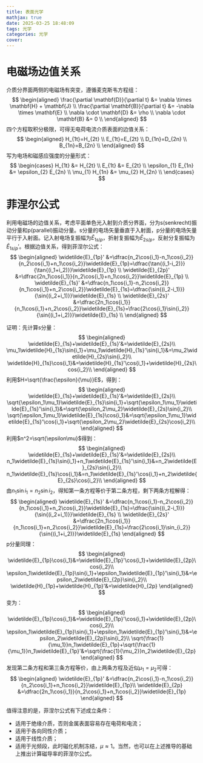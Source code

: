 ```yaml
---
title: 表面光学
mathjax: true
date: 2025-03-25 18:48:09
tags: 光学
categories: 光学
cover:
---
```


# 电磁场边值关系

介质分界面两侧的电磁场有突变，遵循麦克斯韦方程组：
$$
\begin{aligned}
\frac{\partial \mathbf{D}}{\partial t} &= \nabla \times \mathbf{H} + \mathbf{J} \\
\frac{\partial \mathbf{B}}{\partial t} &= -\nabla \times \mathbf{E} \\
\nabla \cdot \mathbf{D} &= \rho \\
\nabla \cdot \mathbf{B} &= 0 \\
\end{aligned}
$$
四个方程取积分极限，可得无电荷电流介质表面的边值关系：
$$
\begin{aligned}
H_{1t}=H_{2t} \\
E_{1t}=E_{2t} \\
D_{1n}=D_{2n} \\
B_{1n}=B_{2n} \\
\end{aligned}
$$
写为电场和磁感应强度的分量形式：
$$
\begin{cases}
H_{1t} &= H_{2t} \\
E_{1t} &= E_{2t} \\
\epsilon_{1} E_{1n} &= \epsilon_{2} E_{2n} \\
\mu_{1} H_{1n} &= \mu_{2} H_{2n} \\
\end{cases}
$$

# 菲涅尔公式
利用电磁场的边值关系，考虑平面单色光入射到介质分界面，分为s(senkrecht)振动分量和p(parallel)振动分量。s分量的电场矢量垂直于入射面，p分量的电场矢量平行于入射面。记入射电场复振幅为$\widetilde{E}_{1s/p}$，折射复振幅为$\widetilde{E}_{2s/p}$，反射分复振幅为$\widetilde{E}_{1s/p}'$。根据边值关系，得到菲涅尔公式：
$$
\begin{aligned}
\widetilde{E}_{1p}' &=\dfrac{n_2\cos{i_1}-n_1\cos{i_2}}{n_2\cos{i_1}+n_1\cos{i_2}}\widetilde{E}_{1p}=\dfrac{\tan{(i_1-i_2)}}{\tan{(i_1+i_2)}}\widetilde{E}_{1p} \\
\widetilde{E}_{2p}' &=\dfrac{2n_1\cos{i_1}}{n_2\cos{i_1}+n_1\cos{i_2}}\widetilde{E}_{1p} \\
\widetilde{E}_{1s}' &=\dfrac{n_1\cos{i_1}-n_2\cos{i_2}}{n_1\cos{i_1}+n_2\cos{i_2}}\widetilde{E}_{1s}=\dfrac{\sin{(i_2-i_1)}}{\sin{(i_2+i_1)}}\widetilde{E}_{1s} \\
\widetilde{E}_{2s}' &=\dfrac{2n_1\cos{i_1}}{n_1\cos{i_1}+n_2\cos{i_2}}\widetilde{E}_{1s}=\frac{2\cos{i_1}\sin{i_2}}{\sin{(i_1+i_2)}}\widetilde{E}_{1s} \\
\end{aligned}
$$

证明：先计算s分量：
$$
\begin{aligned}
\widetilde{E}_{1s}+\widetilde{E}_{1s}'&=\widetilde{E}_{2s}\\
\mu_1\widetilde{H}_{1s}\sin{i_1}+\mu_1\widetilde{H}_{1s}'\sin{i_1}&=\mu_2\widetilde{H}_{2s}\sin{i_2}\\
\widetilde{H}_{1s}\cos{i_1}&=\widetilde{H}_{1s}'\cos{i_1}+\widetilde{H}_{2s}\cos{i_2}\\
\end{aligned}
$$
利用$H=\sqrt{\frac{\epsilon}{\mu}}E$，得到：
$$
\begin{aligned}
\widetilde{E}_{1s}+\widetilde{E}_{1s}'&=\widetilde{E}_{2s}\\
\sqrt{\epsilon_1\mu_1}\widetilde{E}_{1s}\sin{i_1}+\sqrt{\epsilon_1\mu_1}\widetilde{E}_{1s}'\sin{i_1}&=\sqrt{\epsilon_2\mu_2}\widetilde{E}_{2s}\sin{i_2}\\
\sqrt{\epsilon_1\mu_1}\widetilde{E}_{1s}\cos{i_1}&=\sqrt{\epsilon_1\mu_1}\widetilde{E}_{1s}'\cos{i_1}+\sqrt{\epsilon_2\mu_2}\widetilde{E}_{2s}\cos{i_2}\\
\end{aligned}
$$
利用$n^2=\sqrt{\epsilon\mu}$得到：
$$
\begin{aligned}
\widetilde{E}_{1s}+\widetilde{E}_{1s}'&=\widetilde{E}_{2s}\\
n_1\widetilde{E}_{1s}\sin{i_1}+n_1\widetilde{E}_{1s}'\sin{i_1}&=n_2\widetilde{E}_{2s}\sin{i_2}\\
n_1\widetilde{E}_{1s}\cos{i_1}&=n_1\widetilde{E}_{1s}'\cos{i_1}+n_2\widetilde{E}_{2s}\cos{i_2}\\
\end{aligned}
$$
由$n_1\sin{i_1}=n_2\sin{i_2}$，得知第一条方程等价于第二条方程，剩下两条方程解得：
$$
\begin{aligned}
\widetilde{E}_{1s}' &=\dfrac{n_1\cos{i_1}-n_2\cos{i_2}}{n_1\cos{i_1}+n_2\cos{i_2}}\widetilde{E}_{1s}=\dfrac{\sin{(i_2-i_1)}}{\sin{(i_2+i_1)}}\widetilde{E}_{1s} \\
\widetilde{E}_{2s}' &=\dfrac{2n_1\cos{i_1}}{n_1\cos{i_1}+n_2\cos{i_2}}\widetilde{E}_{1s}=\frac{2\cos{i_1}\sin_{i_2}}{\sin{(i_1+i_2)}}\widetilde{E}_{1s}
\end{aligned}
$$
p分量同理：
$$
\begin{aligned}
\widetilde{E}_{1p}\cos{i_1}&=\widetilde{E}_{1p}'\cos{i_1}+\widetilde{E}_{2p}\cos{i_2}\\
\epsilon_1\widetilde{E}_{1p}\sin{i_1}+\epsilon_1\widetilde{E}_{1p}'\sin{i_1}&=\epsilon_2\widetilde{E}_{2p}\sin{i_2}\\
\widetilde{H}_{1p}+\widetilde{H}_{1p}'&=\widetilde{H}_{2p}
\end{aligned}
$$
变为：
$$
\begin{aligned}
\widetilde{E}_{1p}\cos{i_1}&=\widetilde{E}_{1p}'\cos{i_1}+\widetilde{E}_{2p}\cos{i_2}\\
\epsilon_1\widetilde{E}_{1p}\sin{i_1}+\epsilon_1\widetilde{E}_{1p}'\sin{i_1}&=\epsilon_2\widetilde{E}_{2p}\sin{i_2}\\
\sqrt{\frac{1}{\mu_1}}n_1\widetilde{E}_{1p}+\sqrt{\frac{1}{\mu_1}}n_1\widetilde{E}_{1p}'&=\sqrt{\frac{1}{\mu_2}}n_2\widetilde{E}_{2p}
\end{aligned}
$$
发现第二条方程和第三条方程等价，由上两条方程及近似$\mu_1=\mu_2$可得：
$$
\begin{aligned}
\widetilde{E}_{1p}' &=\dfrac{n_2\cos{i_1}-n_1\cos{i_2}}{n_2\cos{i_1}+n_1\cos{i_2}}\widetilde{E}_{1p}\\
\widetilde{E}_{2p} &=\dfrac{2n_1\cos{i_1}}{n_2\cos{i_1}+n_1\cos{i_2}}\widetilde{E}_{1p}
\end{aligned}
$$

值得注意的是，菲涅尔公式有下述成立条件：
- 适用于绝缘介质，否则金属表面容易存在电荷和电流；
- 适用于各向同性介质；
- 适用于线性介质；
- 适用于光频段，此时磁化机制冻结，$\mu\approx1$。当然，也可以在上述推导的基础上推出计算磁导率的菲涅尔公式。


